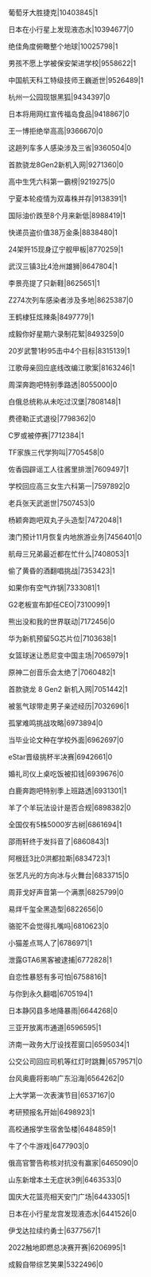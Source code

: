 葡萄牙大胜捷克|10403845|1

日本在小行星上发现液态水|10394677|0

绝佳角度俯瞰整个地球|10025798|1

男孩不愿上学被保安架进学校|9558622|1

中国航天科工特级技师王巍逝世|9526489|1

杭州一公园现银黑狐|9434397|0

日本将用网红宣传福岛食品|9418867|0

王一博拒绝举高高|9366670|0

这趟列车多人感染涉及三省|9360504|0

首款骁龙8Gen2新机入网|9271360|0

高中生凭六科第一霸榜|9219275|0

宁夏本轮疫情为双毒株并存|9138391|1

国际油价跌至8个月来新低|8988419|1

快递员盗价值38万金条|8838480|1

24架歼15现身辽宁舰甲板|8770259|1

武汉三镇3比4沧州雄狮|8647804|1

李景亮提了只新鞋|8625651|1

Z274次列车感染者涉及多地|8625387|0

王鹤棣狂炫辣条|8497779|1

成毅你好星期六录制花絮|8493259|0

20岁武警1秒95击中4个目标|8315139|1

江歌母亲回应底线改编江歌案|8163246|1

周深奔跑吧特别季路透|8055000|0

白俄总统称从未吃过汉堡|7808148|1

费德勒正式退役|7798362|0

C罗或被停赛|7712384|1

TF家族三代学狗叫|7705458|0

佐香园辟谣工人往酱里排泄|7609497|1

学校回应高三女生六科第一|7597892|0

老兵张天武逝世|7507453|0

杨颖奔跑吧双丸子头造型|7472048|1

澳门预计11月恢复内地旅游业务|7456401|0

航母三兄弟最近都在忙什么|7408053|1

偷了黄昏的酒翻唱挑战|7353423|1

如果你有空气炸锅|7333081|1

G2老板宣布卸任CEO|7310099|1

熊出没和我的世界联动|7172456|0

华为新机预留5G芯片位|7103638|1

女篮球迷让悉尼变中国主场|7065979|1

原神二创音乐会太绝了|7060482|1

首款骁龙 8 Gen2 新机入网|7051442|1

被氢气球带走男子亲述经历|7032696|1

孤掌难鸣挑战攻略|6973894|0

当毕业论文种在学校外面|6962697|0

eStar晋级挑杯半决赛|6942661|0

婚礼司仪上桌吃饭被扣钱|6939676|0

白鹿奔跑吧特别季上班路透|6931301|1

羊了个羊玩法设计是否合规|6898382|0

全国仅有5株5000岁古树|6861694|1

邵雨轩终于发抖音了|6860843|1

阿根廷3比0洪都拉斯|6834723|1

张艺凡光的方向冰与火舞台|6833715|0

周菲戈好声音第一个满票|6825799|0

易烊千玺全黑造型|6822656|0

骆驼不会觉得扎嘴吗|6810623|0

小猫差点骂人了|6786971|1

泄露GTA6黑客被逮捕|6772828|1

自恋性暴怒有多可怕|6758816|1

与你到永久翻唱|6705194|1

日本静冈县多地降暴雨|6644268|0

三亚开放离市通道|6596595|1

济南一政务大厅设找茬窗口|6595034|1

公交公司回应司机等红灯时跳舞|6579571|0

台风奥鹿将影响广东沿海|6564262|0

上大学第一次表演节目|6537167|0

考研预报名开始|6498923|1

高校通报学生宿舍坠楼|6484859|1

牛了个牛游戏|6477903|0

俄高官警告称核对抗没有赢家|6465090|0

山东新增本土无症状3例|6463533|0

国庆大花篮亮相天安门广场|6443305|1

日本在小行星龙宫发现液态水|6441526|0

伊戈达拉续约勇士|6377567|1

2022触地即燃总决赛开赛|6206995|1

成毅自带综艺笑果|5322496|0


